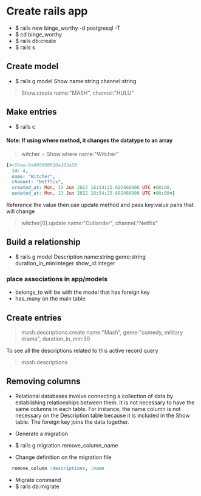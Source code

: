 # Create rails app
- $ rails new binge_worthy -d postgresql -T
- $ cd binge_worthy
- $ rails db:create
- $ rails s

## Create model
- $ rails g model Show name:string channel:string

> Show.create name:"MASH", channel:"HULU"

## Make entries
- $ rails c
#### Note: If using where method, it changes the datatype to an array
> witcher = Show.where name:"Witcher"
```ruby
[#<Show:0x000000010a103a50                                            
  id: 4,                                                              
  name: "Witcher",                                     
  channel: "Netflix",                                  
  created_at: Mon, 13 Jun 2022 16:54:25.602466000 UTC +00:00,
  updated_at: Mon, 13 Jun 2022 16:54:25.602466000 UTC +00:00>]
```
Reference the value then use update method and pass key:value pairs that will change
> witcher[0].update name:"Outlander", channel:"Netflix"


## Build a relationship
- $ rails g model Description name:string genre:string duration_in_min:integer show_id:integer

### place associations in app/models
- belongs_to will be with the model that has foreign key
- has_many on the main table

## Create entries
> mash.descriptions.create name:"Mash", genre:"comedy, military drama", duration_in_min:30

To see all the descriptions related to this active record query
> mash.descriptions

## Removing columns
- Relational databases involve connecting a collection of data by establishing relationships between them. It is not necessary to have the same columns in each table. For instance, the name column is not necessary on the Description table because it is included in the Show table. The foreign key joins the data together.

- Generate a migration
- $ rails g migration remove_column_name

- Change definition on the migration file
```ruby
  remove_column :descriptions, :name
```

- Migrate command
- $ rails db:migrate